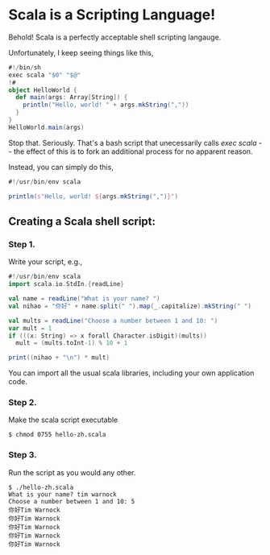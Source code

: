 # Scala is a Scripting Language!
Behold! Scala is a perfectly acceptable shell scripting langauge.

Unfortunately, I keep seeing things like this,
```scala
#!/bin/sh
exec scala "$0" "$@"
!#
object HelloWorld {
  def main(args: Array[String]) {
    println("Hello, world! " + args.mkString(","))
  }
}
HelloWorld.main(args)

```

Stop that. Seriously. That's a bash script that unecessarily calls *exec scala* -- the effect of this is to fork an additional process for no apparent reason.

Instead, you can simply do this,
```scala
#!/usr/bin/env scala

println(s"Hello, world! ${args.mkString(",")}")
```

## Creating a Scala shell script:

### Step 1.
Write your script, e.g.,

```scala
#!/usr/bin/env scala
import scala.io.StdIn.{readLine}

val name = readLine("What is your name? ")
val nihao = "你好" + name.split(" ").map(_.capitalize).mkString(" ")

val mults = readLine("Choose a number between 1 and 10: ")
var mult = 1
if (((x: String) => x forall Character.isDigit)(mults))
  mult = (mults.toInt-1) % 10 + 1

print((nihao + "\n") * mult)

```

You can import all the usual scala libraries, including your own application code.

### Step 2.
Make the scala script executable

```shell
$ chmod 0755 hello-zh.scala
```

### Step 3.
Run the script as you would any other.

```shell
$ ./hello-zh.scala
What is your name? tim warnock
Choose a number between 1 and 10: 5
你好Tim Warnock
你好Tim Warnock
你好Tim Warnock
你好Tim Warnock
你好Tim Warnock

```

